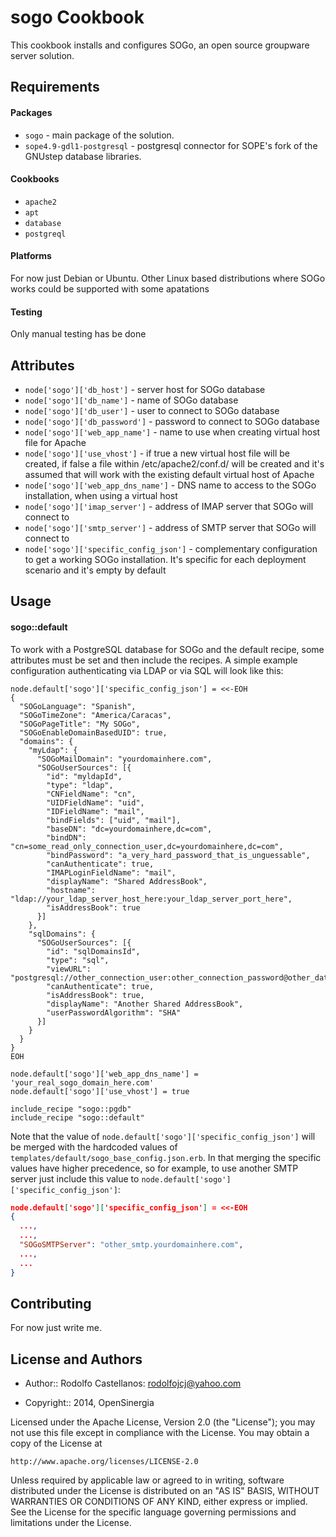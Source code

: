 sogo Cookbook
=============
This cookbook installs and configures SOGo, an open source groupware server solution.

Requirements
------------

#### Packages

- `sogo` - main package of the solution.
- `sope4.9-gdl1-postgresql` - postgresql connector for SOPE's fork of the GNUstep database libraries.

#### Cookbooks

- `apache2`
- `apt`
- `database`
- `postgreql`

#### Platforms

For now just Debian or Ubuntu. Other Linux based distributions where SOGo works could be supported with some apatations

#### Testing

Only manual testing has be done

Attributes
----------

- `node['sogo']['db_host']` - server host for SOGo database
- `node['sogo']['db_name']` - name of SOGo database
- `node['sogo']['db_user']` - user to connect to SOGo database
- `node['sogo']['db_password']` - password to connect to SOGo database
- `node['sogo']['web_app_name']` - name to use when creating virtual host file for Apache
- `node['sogo']['use_vhost']` - if true a new virtual host file will be created, if false a file within /etc/apache2/conf.d/ will be created and it's assumed that will work with the existing default virtual host of Apache
- `node['sogo']['web_app_dns_name']` - DNS name to access to the SOGo installation, when using a virtual host
- `node['sogo']['imap_server']` - address of IMAP server that SOGo will connect to
- `node['sogo']['smtp_server']` - address of SMTP server that SOGo will connect to
- `node['sogo']['specific_config_json']` - complementary configuration to get a working SOGo installation. It's specific for each deployment scenario and it's empty by default

Usage
-----
#### sogo::default

To work with a PostgreSQL database for SOGo and the default recipe, some attributes must be set and then include the recipes. A simple example configuration authenticating via LDAP or via SQL will look like this:

```
node.default['sogo']['specific_config_json'] = <<-EOH
{
  "SOGoLanguage": "Spanish",
  "SOGoTimeZone": "America/Caracas",
  "SOGoPageTitle": "My SOGo",
  "SOGoEnableDomainBasedUID": true,
  "domains": {
    "myLdap": {
      "SOGoMailDomain": "yourdomainhere.com",
      "SOGoUserSources": [{
        "id": "myldapId",
        "type": "ldap",
        "CNFieldName": "cn",
        "UIDFieldName": "uid",
        "IDFieldName": "mail",
        "bindFields": ["uid", "mail"],
        "baseDN": "dc=yourdomainhere,dc=com",
        "bindDN": "cn=some_read_only_connection_user,dc=yourdomainhere,dc=com",
        "bindPassword": "a_very_hard_password_that_is_unguessable",
        "canAuthenticate": true,
        "IMAPLoginFieldName": "mail",
        "displayName": "Shared AddressBook",
        "hostname": "ldap://your_ldap_server_host_here:your_ldap_server_port_here",
        "isAddressBook": true
      }]
    },
    "sqlDomains": {
      "SOGoUserSources": [{
        "id": "sqlDomainsId",
        "type": "sql",
        "viewURL": "postgresql://other_connection_user:other_connection_password@other_database_server:5432/other_database_name/other_table_or_view",
        "canAuthenticate": true,
        "isAddressBook": true,
        "displayName": "Another Shared AddressBook",
        "userPasswordAlgorithm": "SHA"
      }]
    }
  }
}
EOH

node.default['sogo']['web_app_dns_name'] = 'your_real_sogo_domain_here.com'
node.default['sogo']['use_vhost'] = true

include_recipe "sogo::pgdb"
include_recipe "sogo::default"
```
Note that the value of `node.default['sogo']['specific_config_json']` will be merged with the hardcoded values of `templates/default/sogo_base_config.json.erb`. In that merging the specific values have higher precedence, so for example, to use another SMTP server just include this value to `node.default['sogo']['specific_config_json']`:

```json
node.default['sogo']['specific_config_json'] = <<-EOH
{
  ...,
  ...,
  "SOGoSMTPServer": "other_smtp.yourdomainhere.com",
  ...,
  ...
}
```

Contributing
------------

For now just write me.

License and Authors
-------------------

* Author:: Rodolfo Castellanos: <rodolfojcj@yahoo.com>

* Copyright:: 2014, OpenSinergia

Licensed under the Apache License, Version 2.0 (the "License");
you may not use this file except in compliance with the License.
You may obtain a copy of the License at

    http://www.apache.org/licenses/LICENSE-2.0

Unless required by applicable law or agreed to in writing, software
distributed under the License is distributed on an "AS IS" BASIS,
WITHOUT WARRANTIES OR CONDITIONS OF ANY KIND, either express or implied.
See the License for the specific language governing permissions and
limitations under the License.
